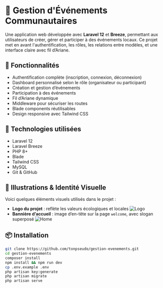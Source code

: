 # 🎉 Gestion d'Événements Communautaires

Une application web développée avec **Laravel 12** et **Breeze**, permettant aux utilisateurs de créer, gérer et participer à des événements locaux. Ce projet met en avant l'authentification, les rôles, les relations entre modèles, et une interface claire avec fil d’Ariane.

## 🚀 Fonctionnalités

- Authentification complète (inscription, connexion, déconnexion)
- Dashboard personnalisé selon le rôle (organisateur ou participant)
- Création et gestion d’événements
- Participation à des événements
- Fil d’Ariane dynamique
- Middleware pour sécuriser les routes
- Blade components réutilisables
- Design responsive avec Tailwind CSS

## 🧠 Technologies utilisées

- Laravel 12
- Laravel Breeze
- PHP 8+
- Blade
- Tailwind CSS
- MySQL
- Git & GitHub

## 🌄 Illustrations & Identité Visuelle

Voici quelques éléments visuels utilisés dans le projet :

- **Logo du projet** : reflète les valeurs écologiques et locales
![Logo](assets/images/logos/Favicon.png)
- **Bannière d’accueil** : image d’en-tête sur la page `welcome`, avec slogan superposé
![Home](assets/images/Home.png)



## 📦 Installation

```bash
git clone https://github.com/tonpseudo/gestion-evenements.git
cd gestion-evenements
composer install
npm install && npm run dev
cp .env.example .env
php artisan key:generate
php artisan migrate
php artisan serve
